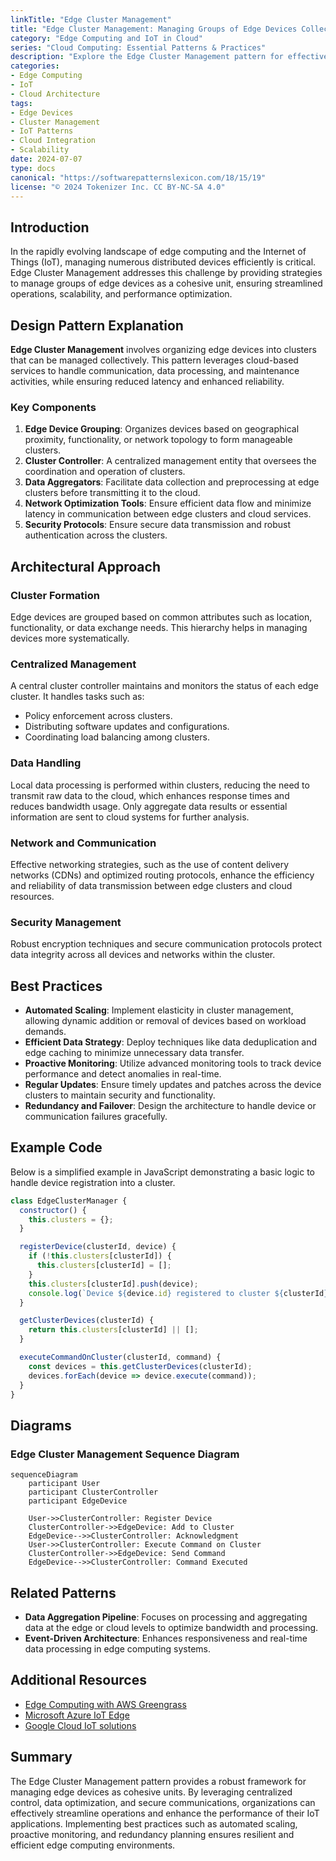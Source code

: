 ```yaml
---
linkTitle: "Edge Cluster Management"
title: "Edge Cluster Management: Managing Groups of Edge Devices Collectively"
category: "Edge Computing and IoT in Cloud"
series: "Cloud Computing: Essential Patterns & Practices"
description: "Explore the Edge Cluster Management pattern for effectively managing groups of edge devices in a cloud-based environment. Learn about the architectural approaches, best practices, and integration strategies involved in handling diverse edge devices systematically to enhance performance and scalability in IoT applications."
categories:
- Edge Computing
- IoT
- Cloud Architecture
tags:
- Edge Devices
- Cluster Management
- IoT Patterns
- Cloud Integration
- Scalability
date: 2024-07-07
type: docs
canonical: "https://softwarepatternslexicon.com/18/15/19"
license: "© 2024 Tokenizer Inc. CC BY-NC-SA 4.0"
---
```


## Introduction

In the rapidly evolving landscape of edge computing and the Internet of Things (IoT), managing numerous distributed devices efficiently is critical. Edge Cluster Management addresses this challenge by providing strategies to manage groups of edge devices as a cohesive unit, ensuring streamlined operations, scalability, and performance optimization.

## Design Pattern Explanation

**Edge Cluster Management** involves organizing edge devices into clusters that can be managed collectively. This pattern leverages cloud-based services to handle communication, data processing, and maintenance activities, while ensuring reduced latency and enhanced reliability.

### Key Components

1. **Edge Device Grouping**: Organizes devices based on geographical proximity, functionality, or network topology to form manageable clusters.
2. **Cluster Controller**: A centralized management entity that oversees the coordination and operation of clusters.
3. **Data Aggregators**: Facilitate data collection and preprocessing at edge clusters before transmitting it to the cloud.
4. **Network Optimization Tools**: Ensure efficient data flow and minimize latency in communication between edge clusters and cloud services.
5. **Security Protocols**: Ensure secure data transmission and robust authentication across the clusters.

## Architectural Approach

### Cluster Formation

Edge devices are grouped based on common attributes such as location, functionality, or data exchange needs. This hierarchy helps in managing devices more systematically.

### Centralized Management

A central cluster controller maintains and monitors the status of each edge cluster. It handles tasks such as:

- Policy enforcement across clusters.
- Distributing software updates and configurations.
- Coordinating load balancing among clusters.

### Data Handling

Local data processing is performed within clusters, reducing the need to transmit raw data to the cloud, which enhances response times and reduces bandwidth usage. Only aggregate data results or essential information are sent to cloud systems for further analysis.

### Network and Communication

Effective networking strategies, such as the use of content delivery networks (CDNs) and optimized routing protocols, enhance the efficiency and reliability of data transmission between edge clusters and cloud resources.

### Security Management

Robust encryption techniques and secure communication protocols protect data integrity across all devices and networks within the cluster.

## Best Practices

- **Automated Scaling**: Implement elasticity in cluster management, allowing dynamic addition or removal of devices based on workload demands.
- **Efficient Data Strategy**: Deploy techniques like data deduplication and edge caching to minimize unnecessary data transfer.
- **Proactive Monitoring**: Utilize advanced monitoring tools to track device performance and detect anomalies in real-time.
- **Regular Updates**: Ensure timely updates and patches across the device clusters to maintain security and functionality.
- **Redundancy and Failover**: Design the architecture to handle device or communication failures gracefully.

## Example Code

Below is a simplified example in JavaScript demonstrating a basic logic to handle device registration into a cluster.

```javascript
class EdgeClusterManager {
  constructor() {
    this.clusters = {};
  }

  registerDevice(clusterId, device) {
    if (!this.clusters[clusterId]) {
      this.clusters[clusterId] = [];
    }
    this.clusters[clusterId].push(device);
    console.log(`Device ${device.id} registered to cluster ${clusterId}`);
  }

  getClusterDevices(clusterId) {
    return this.clusters[clusterId] || [];
  }

  executeCommandOnCluster(clusterId, command) {
    const devices = this.getClusterDevices(clusterId);
    devices.forEach(device => device.execute(command));
  }
}
```

## Diagrams

### Edge Cluster Management Sequence Diagram

```mermaid
sequenceDiagram
    participant User
    participant ClusterController
    participant EdgeDevice

    User->>ClusterController: Register Device
    ClusterController->>EdgeDevice: Add to Cluster
    EdgeDevice-->>ClusterController: Acknowledgment
    User->>ClusterController: Execute Command on Cluster
    ClusterController->>EdgeDevice: Send Command
    EdgeDevice-->>ClusterController: Command Executed
```

## Related Patterns

- **Data Aggregation Pipeline**: Focuses on processing and aggregating data at the edge or cloud levels to optimize bandwidth and processing.
- **Event-Driven Architecture**: Enhances responsiveness and real-time data processing in edge computing systems.

## Additional Resources

- [Edge Computing with AWS Greengrass](https://aws.amazon.com/greengrass/)
- [Microsoft Azure IoT Edge](https://azure.microsoft.com/en-us/services/iot-edge/)
- [Google Cloud IoT solutions](https://cloud.google.com/solutions/iot)

## Summary

The Edge Cluster Management pattern provides a robust framework for managing edge devices as cohesive units. By leveraging centralized control, data optimization, and secure communications, organizations can effectively streamline operations and enhance the performance of their IoT applications. Implementing best practices such as automated scaling, proactive monitoring, and redundancy planning ensures resilient and efficient edge computing environments.
